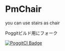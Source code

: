 # PmChair
you can use stairs as chair

Poggitビルド用にフォーク

[![PoggitCI Badge](https://poggit.pmmp.io/ci.badge/gamesukimanIRS/PmChair/PmChair/)](https://poggit.pmmp.io/ci/gamesukimanIRS/PmChair/PmChair)

